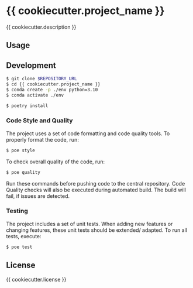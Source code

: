 # {{ cookiecutter.project_name }}

{{ cookiecutter.description }}

## Usage

## Development

```bash
$ git clone $REPOSITORY_URL
$ cd {{ cookiecutter.project_name }}
$ conda create -p ./env python=3.10
$ conda activate ./env

$ poetry install
```

### Code Style and Quality

The project uses a set of code formatting and code quality tools. To properly format the code, run:

```bash
$ poe style
```

To check overall quality of the code, run:

```bash
$ poe quality
```

Run these commands before pushing code to the central repository. Code Quality checks will also be executed during automated build. The build will fail, if issues are detected.

### Testing

The project includes a set of unit tests. When adding new features or changing features, these unit tests should be extended/ adapted. To run all tests, execute:

```bash
$ poe test
```


## License

{{ cookiecutter.license }}